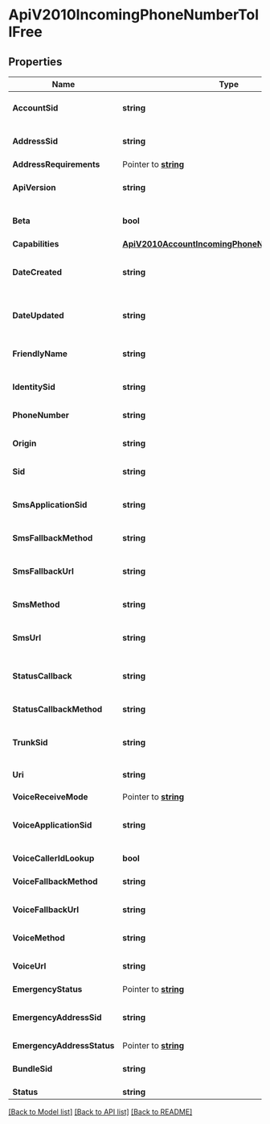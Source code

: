 # ApiV2010IncomingPhoneNumberTollFree

## Properties

Name | Type | Description | Notes
------------ | ------------- | ------------- | -------------
**AccountSid** | **string** | The SID of the Account that created the resource |[optional] 
**AddressSid** | **string** | The SID of the Address resource associated with the phone number |[optional] 
**AddressRequirements** | Pointer to [**string**](IncomingPhoneNumberTollFreeEnumAddressRequirement.md) |  |
**ApiVersion** | **string** | The API version used to start a new TwiML session |[optional] 
**Beta** | **bool** | Whether the phone number is new to the Twilio platform |[optional] 
**Capabilities** | [**ApiV2010AccountIncomingPhoneNumberCapabilities**](ApiV2010AccountIncomingPhoneNumberCapabilities.md) |  |[optional] 
**DateCreated** | **string** | The RFC 2822 date and time in GMT that the resource was created |[optional] 
**DateUpdated** | **string** | The RFC 2822 date and time in GMT that the resource was last updated |[optional] 
**FriendlyName** | **string** | The string that you assigned to describe the resource |[optional] 
**IdentitySid** | **string** | The SID of the Identity resource associated with number |[optional] 
**PhoneNumber** | **string** | The phone number in E.164 format |[optional] 
**Origin** | **string** | The phone number's origin. Can be twilio or hosted. |[optional] 
**Sid** | **string** | The unique string that identifies the resource |[optional] 
**SmsApplicationSid** | **string** | The SID of the application that handles SMS messages sent to the phone number |[optional] 
**SmsFallbackMethod** | **string** | The HTTP method used with sms_fallback_url |[optional] 
**SmsFallbackUrl** | **string** | The URL that we call when an error occurs while retrieving or executing the TwiML |[optional] 
**SmsMethod** | **string** | The HTTP method to use with sms_url |[optional] 
**SmsUrl** | **string** | The URL we call when the phone number receives an incoming SMS message |[optional] 
**StatusCallback** | **string** | The URL to send status information to your application |[optional] 
**StatusCallbackMethod** | **string** | The HTTP method we use to call status_callback |[optional] 
**TrunkSid** | **string** | The SID of the Trunk that handles calls to the phone number |[optional] 
**Uri** | **string** | The URI of the resource, relative to `https://api.twilio.com` |[optional] 
**VoiceReceiveMode** | Pointer to [**string**](IncomingPhoneNumberTollFreeEnumVoiceReceiveMode.md) |  |
**VoiceApplicationSid** | **string** | The SID of the application that handles calls to the phone number |[optional] 
**VoiceCallerIdLookup** | **bool** | Whether to lookup the caller's name |[optional] 
**VoiceFallbackMethod** | **string** | The HTTP method used with voice_fallback_url |[optional] 
**VoiceFallbackUrl** | **string** | The URL we call when an error occurs in TwiML |[optional] 
**VoiceMethod** | **string** | The HTTP method used with the voice_url |[optional] 
**VoiceUrl** | **string** | The URL we call when the phone number receives a call |[optional] 
**EmergencyStatus** | Pointer to [**string**](IncomingPhoneNumberTollFreeEnumEmergencyStatus.md) |  |
**EmergencyAddressSid** | **string** | The emergency address configuration to use for emergency calling |[optional] 
**EmergencyAddressStatus** | Pointer to [**string**](IncomingPhoneNumberTollFreeEnumEmergencyAddressStatus.md) |  |
**BundleSid** | **string** | The SID of the Bundle resource associated with number |[optional] 
**Status** | **string** |  |[optional] 

[[Back to Model list]](../README.md#documentation-for-models) [[Back to API list]](../README.md#documentation-for-api-endpoints) [[Back to README]](../README.md)


